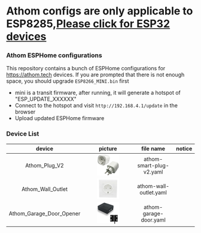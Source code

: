 
# Athom configs are only applicable to ESP8285,[Please click for ESP32 devices](https://github.com/athom-tech/esp32-configs)
### Athom ESPHome configurations
This repository contains a bunch of ESPHome configurations for https://athom.tech devices.
If you are prompted that there is not enough space, you should upgrade `ESP8266_MINI.bin` first

- mini is a transit firmware, after running, it will generate a hotspot of "ESP_UPDATE_XXXXXX"
- Connect to the hotspot and visit `http://192.168.4.1/update` in the browser
- Upload updated ESPHome firmware

### Device List
device|picture|file name|notice
:---:|:---:|:---:|:---:
Athom_Plug_V2|<img src="https://github.com/athom-tech/athom-configs/blob/main/images/Athom_EU_Plug_V2.png" width="50%" height="20%">|athom-smart-plug-v2.yaml
Athom_Wall_Outlet|<img src="https://github.com/athom-tech/athom-configs/blob/main/images/Athom_Wall_Outlet.png" width="50%" height="20%">|athom-wall-outlet.yaml
Athom_Garage_Door_Opener|<img src="https://github.com/athom-tech/athom-configs/blob/main/images/Athom_Garage_Door_Opener.png" width="50%" height="20%">|athom-garage-door.yaml
